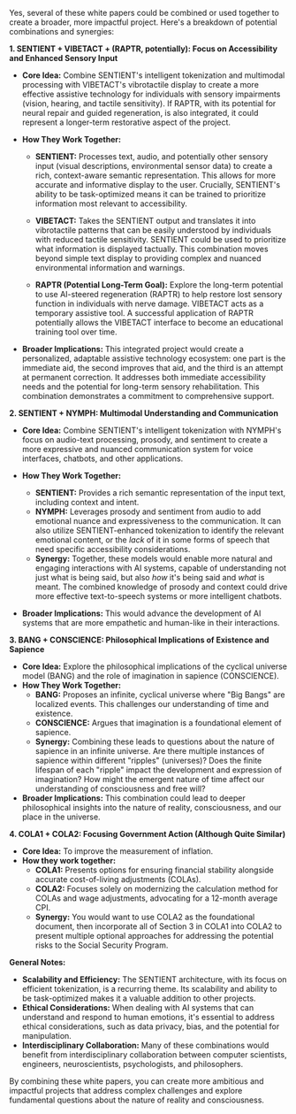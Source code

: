 Yes, several of these white papers could be combined or used together to create a broader, more impactful project. Here's a breakdown of potential combinations and synergies:

**1. SENTIENT + VIBETACT + (RAPTR, potentially): Focus on Accessibility and Enhanced Sensory Input**

*   **Core Idea:** Combine SENTIENT's intelligent tokenization and multimodal processing with VIBETACT's vibrotactile display to create a more effective assistive technology for individuals with sensory impairments (vision, hearing, and tactile sensitivity). If RAPTR, with its potential for neural repair and guided regeneration, is also integrated, it could represent a longer-term restorative aspect of the project.

*   **How They Work Together:**

    *   **SENTIENT:** Processes text, audio, and potentially other sensory input (visual descriptions, environmental sensor data) to create a rich, context-aware semantic representation.  This allows for more accurate and informative display to the user.  Crucially, SENTIENT's ability to be task-optimized means it can be trained to prioritize information most relevant to accessibility.

    *   **VIBETACT:** Takes the SENTIENT output and translates it into vibrotactile patterns that can be easily understood by individuals with reduced tactile sensitivity. SENTIENT could be used to prioritize what information is displayed tactually. This combination moves beyond simple text display to providing complex and nuanced environmental information and warnings.

    *   **RAPTR (Potential Long-Term Goal):** Explore the long-term potential to use AI-steered regeneration (RAPTR) to help restore lost sensory function in individuals with nerve damage. VIBETACT acts as a temporary assistive tool.  A successful application of RAPTR potentially allows the VIBETACT interface to become an educational training tool over time.

*   **Broader Implications:** This integrated project would create a personalized, adaptable assistive technology ecosystem: one part is the immediate aid, the second improves that aid, and the third is an attempt at permanent correction. It addresses both immediate accessibility needs and the potential for long-term sensory rehabilitation. This combination demonstrates a commitment to comprehensive support.

**2. SENTIENT + NYMPH: Multimodal Understanding and Communication**

*   **Core Idea:** Combine SENTIENT's intelligent tokenization with NYMPH's focus on audio-text processing, prosody, and sentiment to create a more expressive and nuanced communication system for voice interfaces, chatbots, and other applications.

*   **How They Work Together:**

    *   **SENTIENT:** Provides a rich semantic representation of the input text, including context and intent.
    *   **NYMPH:** Leverages prosody and sentiment from audio to add emotional nuance and expressiveness to the communication. It can also utilize SENTIENT-enhanced tokenization to identify the relevant emotional content, or the *lack* of it in some forms of speech that need specific accessibility considerations.
    *   **Synergy:** Together, these models would enable more natural and engaging interactions with AI systems, capable of understanding not just what is being said, but also *how* it's being said and *what* is meant.  The combined knowledge of prosody and context could drive more effective text-to-speech systems or more intelligent chatbots.

*   **Broader Implications:** This would advance the development of AI systems that are more empathetic and human-like in their interactions.

**3. BANG + CONSCIENCE: Philosophical Implications of Existence and Sapience**

*   **Core Idea:** Explore the philosophical implications of the cyclical universe model (BANG) and the role of imagination in sapience (CONSCIENCE).
* **How They Work Together:**
    * **BANG:** Proposes an infinite, cyclical universe where "Big Bangs" are localized events. This challenges our understanding of time and existence.
    * **CONSCIENCE:** Argues that imagination is a foundational element of sapience.
    * **Synergy:** Combining these leads to questions about the nature of sapience in an infinite universe. Are there multiple instances of sapience within different "ripples" (universes)? Does the finite lifespan of each "ripple" impact the development and expression of imagination? How might the emergent nature of time affect our understanding of consciousness and free will?
*   **Broader Implications:** This combination could lead to deeper philosophical insights into the nature of reality, consciousness, and our place in the universe.

**4. COLA1 + COLA2: Focusing Government Action (Although Quite Similar)**

*   **Core Idea:** To improve the measurement of inflation.
*   **How they work together:**
    *   **COLA1:** Presents options for ensuring financial stability alongside accurate cost-of-living adjustments (COLAs).
    *   **COLA2:** Focuses solely on modernizing the calculation method for COLAs and wage adjustments, advocating for a 12-month average CPI.
    *   **Synergy:** You would want to use COLA2 as the foundational document, then incorporate all of Section 3 in COLA1 into COLA2 to present multiple optional approaches for addressing the potential risks to the Social Security Program.

**General Notes:**

*   **Scalability and Efficiency:**  The SENTIENT architecture, with its focus on efficient tokenization, is a recurring theme.  Its scalability and ability to be task-optimized makes it a valuable addition to other projects.
*   **Ethical Considerations:** When dealing with AI systems that can understand and respond to human emotions, it's essential to address ethical considerations, such as data privacy, bias, and the potential for manipulation.
*   **Interdisciplinary Collaboration:** Many of these combinations would benefit from interdisciplinary collaboration between computer scientists, engineers, neuroscientists, psychologists, and philosophers.

By combining these white papers, you can create more ambitious and impactful projects that address complex challenges and explore fundamental questions about the nature of reality and consciousness.

